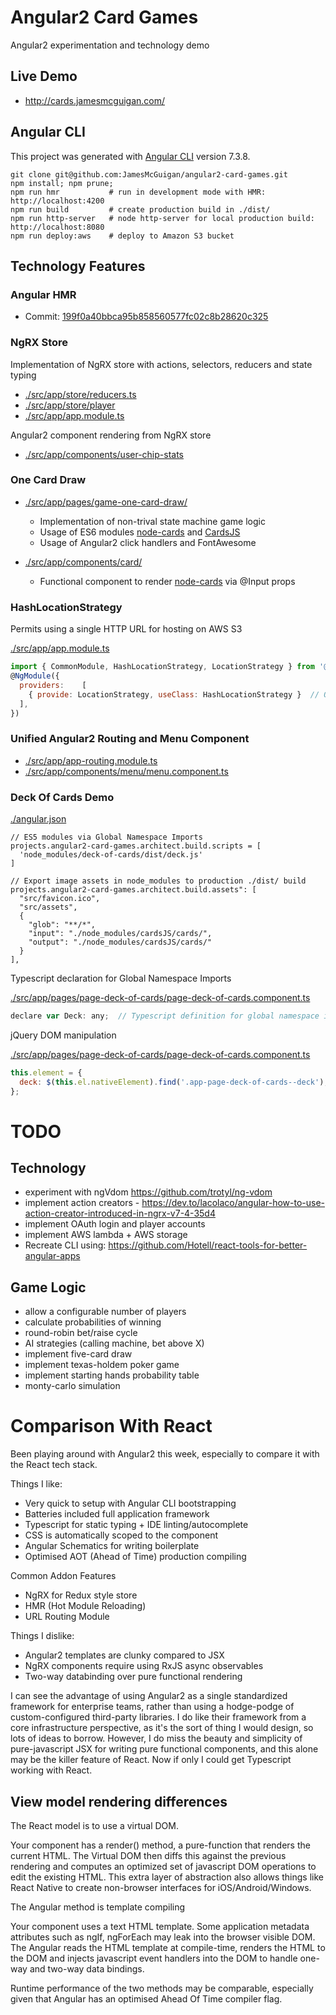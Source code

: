 # Angular2 Card Games

Angular2 experimentation and technology demo

## Live Demo
- http://cards.jamesmcguigan.com/

## Angular CLI
This project was generated with [Angular CLI](https://github.com/angular/angular-cli) version 7.3.8.
```
git clone git@github.com:JamesMcGuigan/angular2-card-games.git
npm install; npm prune;
npm run hmr           # run in development mode with HMR:  http://localhost:4200  
npm run build         # create production build in ./dist/
npm run http-server   # node http-server for local production build: http://localhost:8080
npm run deploy:aws    # deploy to Amazon S3 bucket
```

## Technology Features


### Angular HMR
- Commit: [199f0a40bbca95b858560577fc02c8b28620c325](https://github.com/JamesMcGuigan/angular2-card-games/commit/199f0a40bbca95b858560577fc02c8b28620c325)


### NgRX Store

Implementation of NgRX store with actions, selectors, reducers and state typing
- [./src/app/store/reducers.ts]()
- [./src/app/store/player]()
- [./src/app/app.module.ts]()

Angular2 component rendering from NgRX store      
- [./src/app/components/user-chip-stats]()

### One Card Draw

- [./src/app/pages/game-one-card-draw/]()
  - Implementation of non-trival state machine game logic
  - Usage of ES6 modules [node-cards](http://kbjr.github.io/node-cards/) and [CardsJS](http://richardschneider.github.io/cardsJS/)
  - Usage of Angular2 click handlers and FontAwesome

- [./src/app/components/card/]()
  - Functional component to render [node-cards](http://kbjr.github.io/node-cards/) via @Input props   


### HashLocationStrategy 

Permits using a single HTTP URL for hosting on AWS S3
 
[./src/app/app.module.ts]()
```javascript
import { CommonModule, HashLocationStrategy, LocationStrategy } from '@angular/common';
@NgModule({
  providers:    [
    { provide: LocationStrategy, useClass: HashLocationStrategy }  // OR: app-routing.module.ts: RouterModule.forRoot(routes, { useHash: true }),
  ],
})
```

### Unified Angular2 Routing and Menu Component
- [./src/app/app-routing.module.ts]()
- [./src/app/components/menu/menu.component.ts]()


### Deck Of Cards Demo

[./angular.json]() 
```
// ES5 modules via Global Namespace Imports
projects.angular2-card-games.architect.build.scripts = [ 
  'node_modules/deck-of-cards/dist/deck.js' 
]

// Export image assets in node_modules to production ./dist/ build
projects.angular2-card-games.architect.build.assets": [
  "src/favicon.ico",
  "src/assets",
  {
    "glob": "**/*",
    "input": "./node_modules/cardsJS/cards/",
    "output": "./node_modules/cardsJS/cards/"
  }
],
```

Typescript declaration for Global Namespace Imports

[./src/app/pages/page-deck-of-cards/page-deck-of-cards.component.ts]() 
```javascript 
declare var Deck: any;  // Typescript definition for global namespace import
```


jQuery DOM manipulation

[./src/app/pages/page-deck-of-cards/page-deck-of-cards.component.ts]()
```javascript
this.element = {
  deck: $(this.el.nativeElement).find('.app-page-deck-of-cards--deck'),
};
```


# TODO

## Technology
  - experiment with ngVdom https://github.com/trotyl/ng-vdom
  - implement action creators - https://dev.to/lacolaco/angular-how-to-use-action-creator-introduced-in-ngrx-v7-4-35d4
  - implement OAuth login and player accounts
  - implement AWS lambda + AWS storage
  - Recreate CLI using: https://github.com/Hotell/react-tools-for-better-angular-apps
    
## Game Logic
  - allow a configurable number of players
  - calculate probabilities of winning
  - round-robin bet/raise cycle
  - AI strategies (calling machine, bet above X)
  - implement five-card draw 
  - implement texas-holdem poker game
  - implement starting hands probability table
  - monty-carlo simulation     


# Comparison With React

Been playing around with Angular2 this week, especially to compare it with the React tech stack.

Things I like:
- Very quick to setup with Angular CLI bootstrapping
- Batteries included full application framework
- Typescript for static typing + IDE linting/autocomplete
- CSS is automatically scoped to the component
- Angular Schematics for writing boilerplate
- Optimised AOT (Ahead of Time) production compiling

Common Addon Features
- NgRX for Redux style store
- HMR (Hot Module Reloading)
- URL Routing Module

Things I dislike:
- Angular2 templates are clunky compared to JSX
- NgRX components require using RxJS async observables
- Two-way databinding over pure functional rendering

I can see the advantage of using Angular2 as a single standardized framework for enterprise teams, rather than using a hodge-podge of custom-configured third-party libraries. I do like their framework from a core infrastructure perspective, as it's the sort of thing I would design, so lots of ideas to borrow.
However, I do miss the beauty and simplicity of pure-javascript JSX for writing pure functional components, and this alone may be the killer feature of React. Now if only I could get Typescript working with React.
 
## View model rendering differences

The React model is to use a virtual DOM. 

Your component has a render() method, a pure-function that renders the current HTML. The Virtual DOM then diffs this against the previous rendering and computes an optimized set of javascript DOM operations to edit the existing HTML. This extra layer of abstraction also allows things like React Native to create non-browser interfaces for iOS/Android/Windows.


The Angular method is template compiling

Your component uses a text HTML template. Some application metadata attributes such as ngIf, ngForEach may leak into the browser visible DOM. The Angular reads the HTML template at compile-time, renders the HTML to the DOM and injects javascript event handlers into the DOM to handle one-way and two-way data bindings. 


Runtime performance of the two methods may be comparable, especially given that Angular has an optimised Ahead Of Time compiler flag.

